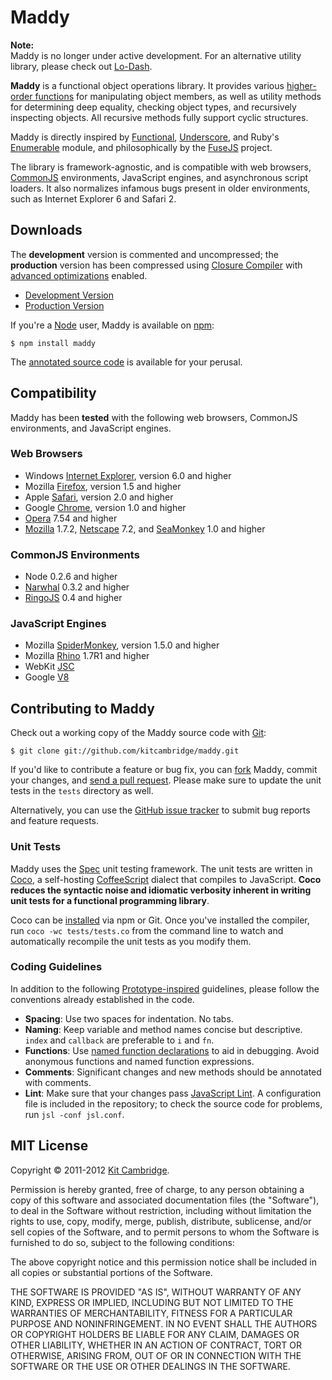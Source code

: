 Maddy
=====

**Note:**<br>
Maddy is no longer under active development. For an alternative utility library, please check out [Lo-Dash](http://lodash.com).

**Maddy** is a functional object operations library. It provides various [higher-order functions](http://en.wikipedia.org/wiki/Higher-order_function) for manipulating object members, as well as utility methods for determining deep equality, checking object types, and recursively inspecting objects. All recursive methods fully support cyclic structures.

Maddy is directly inspired by [Functional](http://osteele.com/sources/javascript/functional/), [Underscore](http://documentcloud.github.com/underscore/), and Ruby's [Enumerable](http://www.ruby-doc.org/core/classes/Enumerable.html) module, and philosophically by the [FuseJS](http://fusejs.com/) project.

The library is framework-agnostic, and is compatible with web browsers, [CommonJS](http://www.commonjs.org/) environments, JavaScript engines, and asynchronous script loaders. It also normalizes infamous bugs present in older environments, such as Internet Explorer 6 and Safari 2.

## Downloads

The **development** version is commented and uncompressed; the **production** version has been compressed using [Closure Compiler](http://closure-compiler.appspot.com/home) with [advanced optimizations](http://code.google.com/closure/compiler/docs/api-tutorial3.html) enabled.

- [Development Version](http://bestiejs.github.com/maddy/lib/maddy.js)
- [Production Version](http://bestiejs.github.com/maddy/lib/maddy.min.js)

If you're a [Node](http://nodejs.org/) user, Maddy is available on [npm](http://npmjs.org/):

    $ npm install maddy

The [annotated source code](http://bestiejs.github.com/maddy/docs/index.html) is available for your perusal.

## Compatibility

Maddy has been **tested** with the following web browsers, CommonJS environments, and JavaScript engines.

### Web Browsers

- Windows [Internet Explorer](http://www.microsoft.com/windows/internet-explorer), version 6.0 and higher
- Mozilla [Firefox](http://www.mozilla.com/firefox), version 1.5 and higher
- Apple [Safari](http://www.apple.com/safari), version 2.0 and higher
- Google [Chrome](http://www.google.com/chrome), version 1.0 and higher
- [Opera](http://www.opera.com) 7.54 and higher
- [Mozilla](http://www.mozilla.org/projects/browsers.html) 1.7.2, [Netscape](http://browser.netscape.com/releases) 7.2, and [SeaMonkey](http://www.seamonkey-project.org/) 1.0 and higher

### CommonJS Environments

- Node 0.2.6 and higher
- [Narwhal](http://narwhaljs.org/) 0.3.2 and higher
- [RingoJS](http://ringojs.org/) 0.4 and higher

### JavaScript Engines

- Mozilla [SpiderMonkey](http://www.mozilla.org/js/spidermonkey), version 1.5.0 and higher
- Mozilla [Rhino](http://www.mozilla.org/rhino) 1.7R1 and higher
- WebKit [JSC](https://trac.webkit.org/wiki/JSC)
- Google [V8](http://code.google.com/p/v8)

## Contributing to Maddy

Check out a working copy of the Maddy source code with [Git](http://git-scm.com/):

    $ git clone git://github.com/kitcambridge/maddy.git

If you'd like to contribute a feature or bug fix, you can [fork](http://help.github.com/forking/) Maddy, commit your changes, and [send a pull request](http://help.github.com/pull-requests/). Please make sure to update the unit tests in the `tests` directory as well.

Alternatively, you can use the [GitHub issue tracker](http://github.com/kitcambridge/maddy/issues) to submit bug reports and feature requests.

### Unit Tests

Maddy uses the [Spec](http://github.com/kitcambridge/spec) unit testing framework. The unit tests are written in [Coco](http://satyr.github.com/coco/), a self-hosting [CoffeeScript](http://coffeescript.org/) dialect that compiles to JavaScript. **Coco reduces the syntactic noise and idiomatic verbosity inherent in writing unit tests for a functional programming library**.

Coco can be [installed](http://github.com/satyr/coco#readme) via npm or Git. Once you've installed the compiler, run `coco -wc tests/tests.co` from the command line to watch and automatically recompile the unit tests as you modify them.

### Coding Guidelines

In addition to the following [Prototype-inspired](http://prototypejs.org/contribute) guidelines, please follow the conventions already established in the code.

- **Spacing**: Use two spaces for indentation. No tabs.
- **Naming**: Keep variable and method names concise but descriptive. `index` and `callback` are preferable to `i` and `fn`.
- **Functions**: Use [named function declarations](http://kangax.github.com/nfe/) to aid in debugging. Avoid anonymous functions and named function expressions.
- **Comments**: Significant changes and new methods should be annotated with comments.
- **Lint**: Make sure that your changes pass [JavaScript Lint](http://javascriptlint.com/). A configuration file is included in the repository; to check the source code for problems, run `jsl -conf jsl.conf`.

## MIT License

Copyright &copy; 2011-2012 [Kit Cambridge](http://kitcambridge.github.com/).

Permission is hereby granted, free of charge, to any person obtaining a copy of this software and associated documentation files (the "Software"), to deal in the Software without restriction, including without limitation the rights to use, copy, modify, merge, publish, distribute, sublicense, and/or sell copies of the Software, and to permit persons to whom the Software is furnished to do so, subject to the following conditions:

The above copyright notice and this permission notice shall be included in all copies or substantial portions of the Software.

THE SOFTWARE IS PROVIDED "AS IS", WITHOUT WARRANTY OF ANY KIND, EXPRESS OR IMPLIED, INCLUDING BUT NOT LIMITED TO THE WARRANTIES OF MERCHANTABILITY, FITNESS FOR A PARTICULAR PURPOSE AND NONINFRINGEMENT. IN NO EVENT SHALL THE AUTHORS OR COPYRIGHT HOLDERS BE LIABLE FOR ANY CLAIM, DAMAGES OR OTHER LIABILITY, WHETHER IN AN ACTION OF CONTRACT, TORT OR OTHERWISE, ARISING FROM, OUT OF OR IN CONNECTION WITH THE SOFTWARE OR THE USE OR OTHER DEALINGS IN THE SOFTWARE.
